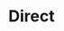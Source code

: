---
types: "word"

title: "Direct"

categories: ['']

tags: ['Direct']

arabic: ['مباشر']

publishers: ['خوارزميات الذكاء الاصطناعي في تحليل النص العربي']

types: "word"

slug: ""
---